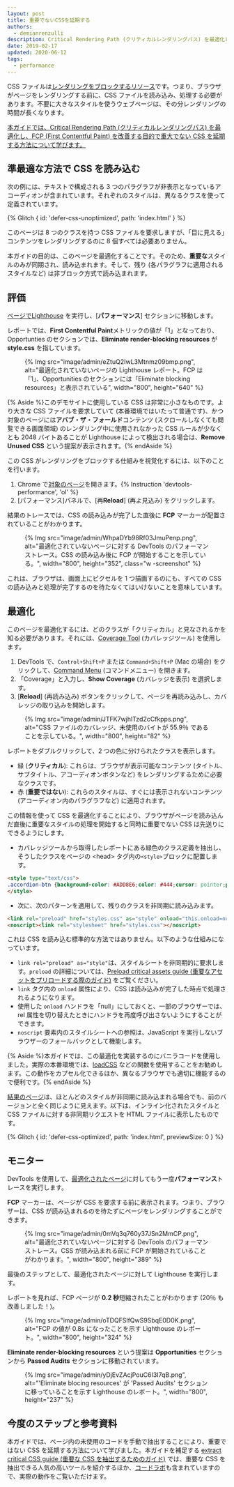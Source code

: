 ```yaml
---
layout: post
title: 重要でないCSSを延期する
authors:
  - demianrenzulli
description: Critical Rendering Path (クリティカルレンダリングパス) を最適化し、FCP (First Contentful Paint) を改善する目的で重大でない CSS を延期する方法について学びます。
date: 2019-02-17
updated: 2020-06-12
tags:
  - performance
---
```


CSS ファイルは[レンダリングをブロックするリソース](https://developers.google.com/web/tools/lighthouse/audits/blocking-resources)です。つまり、ブラウザがページをレンダリングする前に、CSS ファイルを読み込み、処理する必要があります。不要に大きなスタイルを使うウェブページは、その分レンダリングの時間が長くなります。

[本ガイドでは、Critical Rendering Path (クリティカルレンダリングパス) を最適化し、FCP (First Contentful Paint) を改善する目的で重大でない CSS を延期する方法について学びます。](https://developers.google.com/web/fundamentals/performance/critical-rendering-path/)

## 準最適な方法で CSS を読み込む

次の例には、テキストで構成される 3 つのパラグラフが非表示となっているアコーディオンが含まれています。それぞれのスタイルは、異なるクラスを使って定義されています。

{% Glitch { id: 'defer-css-unoptimized', path: 'index.html' } %}

このページは 8 つのクラスを持つ CSS ファイルを要求しますが、「目に見える」コンテンツをレンダリングするのに 8 個すべては必要ありません。

本ガイドの目的は、このページを最適化することです。そのため、**重要な**スタイルのみが同期され、読み込まれます。そして、残り (各パラグラフに適用されるスタイルなど) は非ブロック方式で読み込まれます。

## 評価

[ページで](https://defer-css-unoptimized.glitch.me/)[Lighthouse](/discover-performance-opportunities-with-lighthouse/#run-lighthouse-from-chrome-devtools) を実行し、[**パフォーマンス**] セクションに移動します。

レポートでは、**First Contentful Paint**メトリックの値が「1」となっており、Opportunties のセクションでは、**Eliminate render-blocking resources** が **style.css** を指しています。

<figure>{% Img src="image/admin/eZtuQ2IwL3Mtnmz09bmp.png", alt="最適化されていないページの Lighthouse レポート。FCP は「1」、Opportunities のセクションには「Eliminate blocking resources」と表示されている", width="800", height="640" %}</figure>

{% Aside %}このデモサイトに使用している CSS は非常に小さなものです。より大きな CSS ファイルを要求していて (本番環境ではいたって普通です)、かつ対象のページには**アバブ・ザ・フォールド**コンテンツ (スクロールしなくても閲覧できる画面領域) のレンダリング中に使用されなかった CSS ルールが少なくとも 2048 バイトあることが Lighthouse によって検出される場合は、**Remove Unused CSS** という提案が表示されます。{% endAside %}

この CSS がレンダリングをブロックする仕組みを視覚化するには、以下のことを行います。

1. Chrome で[対象のページ](https://defer-css-unoptimized.glitch.me/)を開きます。{% Instruction 'devtools-performance', 'ol' %}
2. [パフォーマンス]パネルで、[再**Reload**] (再よ見込み) をクリックします。

結果のトレースでは、CSS の読み込みが完了した直後に **FCP** マーカーが配置されていることがわかります。

<figure>{% Img src="image/admin/WhpaDYb98Rf03JmuPenp.png", alt="最適化されていないページに対する DevTools のパフォーマンストレース。CSS の読み込み後に FCP が開始することを示している。", width="800", height="352", class="w -screenshot" %}</figure>

これは、ブラウザは、画面上にピクセルを 1 つ描画するのにも、すべての CSS の読み込みと処理が完了するのを待たなくてはいけないことを意味しています。

## 最適化

このページを最適化するには、どのクラスが「クリティカル」と見なされるかを知る必要があります。それには、[Coverage Tool](https://developer.chrome.com/docs/devtools/css/reference/#coverage) (カバレッジツール) を使用します。

1. DevTools で、`Control+Shift+P` または `Command+Shift+P` (Mac の場合) をクリックして、[Command Menu](https://developer.chrome.com/docs/devtools/command-menu/) (コマンドメニュー) を開きます。
2. 「Coverage」と入力し、**Show Coverage** (カバレッジを表示) を選択します。
3. [**Reload**] (再読み込み) ボタンをクリックして、ページを再読み込みし、カバレッジの取り込みを開始します。

<figure>{% Img src="image/admin/JTFK7wjhlTzd2cCfkpps.png", alt="CSS ファイルのカバレッジ、未使用のバイトが 55.9％ であることを示している。", width="800", height="82" %}</figure>

レポートをダブルクリックして、2 つの色に分けられたクラスを表示します。

- 緑 (**クリティカル**): これらは、ブラウザが表示可能なコンテンツ (タイトル、サブタイトル、アコーディオンボタンなど) をレンダリングするために必要なクラスです。
- 赤 (**重要ではない**): これらのスタイルは、すぐには表示されないコンテンツ (アコーディオン内のパラグラフなど) に適用されます。

この情報を使って CSS を最適化することにより、ブラウザがページを読み込んだ直後に重要なスタイルの処理を開始すると同時に重要でない CSS は先送りにできるようにします。

- カバレッジツールから取得したレポートにある緑色のクラス定義を抽出し、そうしたクラスをページの &lt;head&gt; タグ内の`<style>`ブロックに配置します。

```html
<style type="text/css">
.accordion-btn {background-color: #ADD8E6;color: #444;cursor: pointer;padding: 18px;width: 100%;border: none;text-align: left;outline: none;font-size: 15px;transition: 0.4s;}.container {padding: 0 18px;display: none;background-color: white;overflow: hidden;}h1 {word-spacing: 5px;color: blue;font-weight: bold;text-align: center;}
</style>
```

- 次に、次のパターンを適用して、残りのクラスを非同期に読み込みます。

```html
<link rel="preload" href="styles.css" as="style" onload="this.onload=null;this.rel='stylesheet'">
<noscript><link rel="stylesheet" href="styles.css"></noscript>
```

これは CSS を読み込む標準的な方法ではありません。以下のような仕組みになっています。

- `link rel="preload" as="style"`は、スタイルシートを非同期的に要求します。`preload` の詳細については、[Preload critical assets guide (重要なアセットをプリロードする際のガイド)](/preload-critical-assets) をご覧ください。
- `link` タグ内の `onload` 属性により、CSS は読み込みが完了した時点で処理されるようになります。
- 使用した `onload` ハンドラを「null」にしておくと、一部のブラウザーでは、rel 属性を切り替えたときにハンドラを再度呼び出さないようにすることができます。
- `noscript` 要素内のスタイルシートへの参照は、JavaScript を実行しないブラウザーのフォールバックとして機能します。

{% Aside %}本ガイドでは、この最適化を実装するのにバニラコードを使用しました。実際の本番環境では、[loadCSS](https://github.com/filamentgroup/loadCSS/blob/master/README.md) などの関数を使用することをお勧めします。この動作をカプセル化できるほか、異なるブラウザでも適切に機能するので便利です。{% endAside %}

[結果のページ](https://defer-css-optimized.glitch.me/)は、ほとんどのスタイルが非同期に読み込まれる場合でも、前のバージョンと全く同じように見えます。以下は、インライン化されたスタイルと CSS ファイルに対する非同期リクエストを HTML ファイルに表示したものです。

<!-- Copy and Paste Me -->

{% Glitch { id: 'defer-css-optimized', path: 'index.html', previewSize: 0 } %}

## モニター

DevTools を使用して、[最適化されたページ](https://defer-css-optimized.glitch.me/)に対してもう一度**パフォーマンス**トレースを実行します。

**FCP** マーカーは、ページが CSS を要求する前に表示されます。つまり、ブラウザーは、CSS が読み込まれるのを待たずにページをレンダリングすることができます。

<figure>{% Img src="image/admin/0mVq3q760y37JSn2MmCP.png", alt="最適化されていないページに対する DevTools のパフォーマンストレース。CSS が読み込まれる前に FCP が開始されていることがわかります。", width="800", height="389" %}</figure>

最後のステップとして、最適化されたページに対して Lighthouse を実行します。

レポートを見れば、FCP ページが **0.2 秒**短縮されたことがわかります (20％ も改善しました！)。

<figure>{% Img src="image/admin/oTDQFSlfQwS9SbqE0D0K.png", alt="FCP の値が 0.8s になったことを示す Lighthouse のレポート。", width="800", height="324" %}</figure>

**Eliminate render-blocking resources** という提案は **Opportunities** セクションから **Passed Audits** セクションに移動されています。

<figure>{% Img src="image/admin/yDjEvZAcjPouC6I3I7qB.png", alt="'Eliminate blocing resources' が 'Passed Audits' セクションに移っていることを示す Lighthouse のレポート。", width="800", height="237" %}</figure>

## 今度のステップと参考資料

本ガイドでは、ページ内の未使用のコードを手動で抽出することにより、重要ではない CSS を延期する方法について学びました。本ガイドを補足する [extract critical CSS guide (重要な CSS を抽出するためのガイド)](/extract-critical-css/) では、重要な CSS を抽出できる人気の高いツールを紹介するほか、[コードラボ](/codelab-extract-and-inline-critical-css/)も含まれていますので、実際の動作をご覧いただけます。
